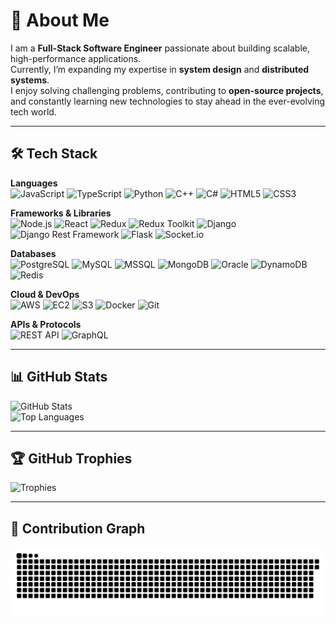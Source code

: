 # 👋 About Me  

I am a **Full-Stack Software Engineer** passionate about building scalable, high-performance applications.  
Currently, I’m expanding my expertise in **system design** and **distributed systems**.  
I enjoy solving challenging problems, contributing to **open-source projects**, and constantly learning new technologies to stay ahead in the ever-evolving tech world.  

---

## 🛠 Tech Stack  

**Languages**  
![JavaScript](https://img.shields.io/badge/-JavaScript-F7DF1E?logo=javascript&logoColor=black)
![TypeScript](https://img.shields.io/badge/-TypeScript-3178C6?logo=typescript&logoColor=white)
![Python](https://img.shields.io/badge/-Python-3776AB?logo=python&logoColor=white)
![C++](https://img.shields.io/badge/-C++-00599C?logo=cplusplus&logoColor=white)
![C#](https://img.shields.io/badge/-C%23-239120?logo=c-sharp&logoColor=white)
![HTML5](https://img.shields.io/badge/-HTML5-E34F26?logo=html5&logoColor=white)
![CSS3](https://img.shields.io/badge/-CSS3-1572B6?logo=css3&logoColor=white)

**Frameworks & Libraries**  
![Node.js](https://img.shields.io/badge/-Node.js-339933?logo=node.js&logoColor=white)
![React](https://img.shields.io/badge/-React-61DAFB?logo=react&logoColor=black)
![Redux](https://img.shields.io/badge/-Redux-764ABC?logo=redux&logoColor=white)
![Redux Toolkit](https://img.shields.io/badge/-Redux%20Toolkit-593D88?logo=redux&logoColor=white)
![Django](https://img.shields.io/badge/-Django-092E20?logo=django&logoColor=white)
![Django Rest Framework](https://img.shields.io/badge/-DRF-092E20?logo=django&logoColor=white)
![Flask](https://img.shields.io/badge/-Flask-000000?logo=flask&logoColor=white)
![Socket.io](https://img.shields.io/badge/-Socket.io-010101?logo=socketdotio&logoColor=white)

**Databases**  
![PostgreSQL](https://img.shields.io/badge/-PostgreSQL-4169E1?logo=postgresql&logoColor=white)
![MySQL](https://img.shields.io/badge/-MySQL-4479A1?logo=mysql&logoColor=white)
![MSSQL](https://img.shields.io/badge/-MSSQL-CC2927?logo=microsoftsqlserver&logoColor=white)
![MongoDB](https://img.shields.io/badge/-MongoDB-47A248?logo=mongodb&logoColor=white)
![Oracle](https://img.shields.io/badge/-Oracle-F80000?logo=oracle&logoColor=white)
![DynamoDB](https://img.shields.io/badge/-DynamoDB-4053D6?logo=amazon-dynamodb&logoColor=white)
![Redis](https://img.shields.io/badge/-Redis-DC382D?logo=redis&logoColor=white)

**Cloud & DevOps**  
![AWS](https://img.shields.io/badge/-AWS-232F3E?logo=amazonaws&logoColor=white)
![EC2](https://img.shields.io/badge/-EC2-FF9900?logo=amazon-ec2&logoColor=white)
![S3](https://img.shields.io/badge/-S3-569A31?logo=amazons3&logoColor=white)
![Docker](https://img.shields.io/badge/-Docker-2496ED?logo=docker&logoColor=white)
![Git](https://img.shields.io/badge/-Git-F05032?logo=git&logoColor=white)

**APIs & Protocols**  
![REST API](https://img.shields.io/badge/-REST-02569B?logo=rest&logoColor=white)
![GraphQL](https://img.shields.io/badge/-GraphQL-E10098?logo=graphql&logoColor=white)

---

## 📊 GitHub Stats  

![GitHub Stats](https://github-readme-stats.vercel.app/api?username=rehmansheikh222&theme=merko&show_icons=true&hide_border=true&count_private=true)  
![Top Languages](https://github-readme-stats.vercel.app/api/top-langs/?username=rehmansheikh222&layout=compact&theme=tokyonight)  

---

## 🏆 GitHub Trophies  

![Trophies](https://github-trophies.vercel.app/?username=rehmansheikh222&theme=radical&no-frame=false&no-bg=false&margin-w=4)

---

## 🐍 Contribution Graph

<picture>
  <source media="(prefers-color-scheme: dark)" srcset="https://raw.githubusercontent.com/rehmansheikh222/rehmansheikh222/output/github-contribution-grid-snake-dark.svg" />
  <source media="(prefers-color-scheme: light)" srcset="https://raw.githubusercontent.com/rehmansheikh222/rehmansheikh222/output/github-contribution-grid-snake.svg" />
  <img alt="github contribution snake animation" src="https://raw.githubusercontent.com/rehmansheikh222/rehmansheikh222/output/github-contribution-grid-snake.svg" />
</picture>

